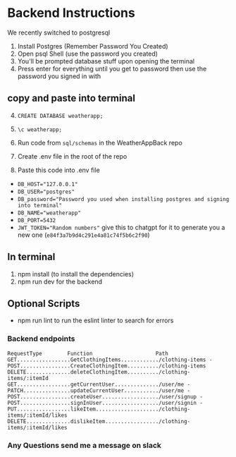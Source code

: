# Backend Instructions

We recently switched to postgresql
1. Install Postgres (Remember Password You Created)
2. Open psql Shell (use the password you created)
3. You'll be prompted database stuff upon opening the terminal
4. Press enter for everything until you get to password then use the password you signed in with
## copy and paste into terminal

4. `CREATE DATABASE weatherapp;`
5. `\c weatherapp;`

6. Run code from `sql/schemas` in the WeatherAppBack repo
7. Create .env file in the root of the repo
8. Paste this code into .env file

- `DB_HOST="127.0.0.1"`
- `DB_USER="postgres"`
- `DB_password="Password you used when installing postgres and signing into terminal"`
- `DB_NAME="weatherapp"`
- `DB_PORT=5432`
- `JWT_TOKEN="Random numbers"` give this to chatgpt for it to generate you a new one (`e84f3a7b9d4c291e4a81c74f5b6c2f90`)
## In terminal
1. npm install (to install the dependencies)
2. npm run dev for the backend
## Optional Scripts
- npm run lint to run the eslint linter to search for errors

### Backend endpoints
`RequestType        Function                    Path
GET.................GetClothingItems............/clothing-items -
POST................CreateClothingItem........../clothing-items 
DELETE..............deleteClothingItem........../clothing-items/:itemId 
GET.................getCurrentUser............../user/me -
PATCH...............updateCurrentUser.........../user/me -
POST................createUser................../user/signup -
POST................signInUser................../user/signin -
PUT.................likeItem..................../clothing-items/:itemId/likes
DELETE..............dislikeItem................./clothing-items/:itemId/likes`

### Any Questions send me a message on slack
